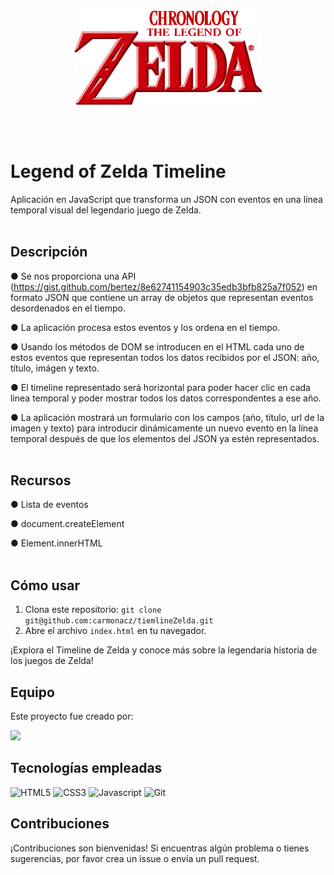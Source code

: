 <p align="center">
  <img src="./img/logoZelda.png" alt="logo zelda" width="300"/>
</p><br/><br/>



# Legend of Zelda Timeline

Aplicación en JavaScript que transforma un JSON con eventos en una línea temporal visual del legendario juego de Zelda.<br/> <br />


## Descripción

● Se nos proporciona una API (https://gist.github.com/bertez/8e62741154903c35edb3bfb825a7f052) en formato JSON que contiene un array de objetos que representan eventos desordenados en el tiempo. <br/>

● La aplicación procesa estos eventos y los ordena en el tiempo.<br/>

● Usando los métodos de DOM se introducen en el HTML cada uno de estos eventos que representan todos los datos recibidos por el JSON:
año, título, imágen y texto.<br/>

● El timeline representado será horizontal para poder hacer clic en cada linea temporal y poder mostrar todos los datos correspondentes a ese año.<br/>

● La aplicación mostrará un formulario con los campos (año, título, url de la imagen y texto) para introducir dinámicamente un nuevo evento en la línea temporal después de que los elementos del JSON ya estén representados. <br/> <br />


## Recursos
● Lista de eventos <br/>

● document.createElement <br />

● Element.innerHTML <br /> <br />

## Cómo usar

1. Clona este repositorio: `git clone git@github.com:carmonacz/tiemlineZelda.git`
2. Abre el archivo `index.html` en tu navegador.

¡Explora el Timeline de Zelda y conoce más sobre la legendaria historia de los juegos de Zelda!


## Equipo

Este proyecto fue creado por:

<a href="https://github.com/carmonacz/tiemlineZelda/graphs/contributors">
  <img src="https://contrib.rocks/image?repo=carmonacz/tiemlineZelda" />
</a>

## Tecnologías empleadas

![HTML5](https://img.shields.io/badge/html5-%23E34F26.svg?style=for-the-badge&logo=html5&logoColor=white)
![CSS3](https://img.shields.io/badge/css3-%231572B6.svg?style=for-the-badge&logo=css3&logoColor=white)
![Javascript](https://img.shields.io/badge/JavaScript-323330?style=for-the-badge&logo=javascript&logoColor=F7DF1E)
![Git](	https://img.shields.io/badge/GIT-E44C30?style=for-the-badge&logo=git&logoColor=white)

## Contribuciones

¡Contribuciones son bienvenidas! Si encuentras algún problema o tienes sugerencias, por favor crea un issue o envía un pull request.

